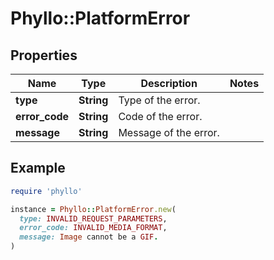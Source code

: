 # Phyllo::PlatformError

## Properties

| Name | Type | Description | Notes |
| ---- | ---- | ----------- | ----- |
| **type** | **String** | Type of the error. |  |
| **error_code** | **String** | Code of the error. |  |
| **message** | **String** | Message of the error. |  |

## Example

```ruby
require 'phyllo'

instance = Phyllo::PlatformError.new(
  type: INVALID_REQUEST_PARAMETERS,
  error_code: INVALID_MEDIA_FORMAT,
  message: Image cannot be a GIF.
)
```

